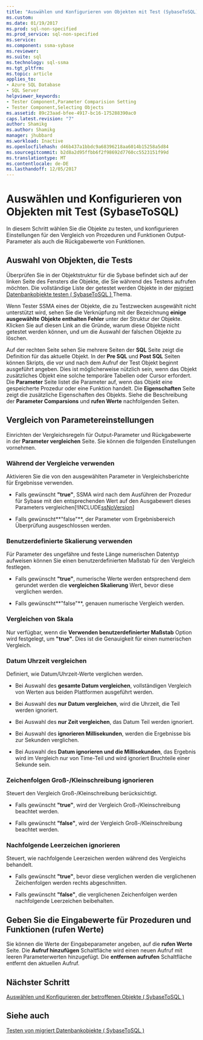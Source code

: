 ```yaml
---
title: "Auswählen und Konfigurieren von Objekten mit Test (SybaseToSQL) | Microsoft Docs"
ms.custom: 
ms.date: 01/19/2017
ms.prod: sql-non-specified
ms.prod_service: sql-non-specified
ms.service: 
ms.component: ssma-sybase
ms.reviewer: 
ms.suite: sql
ms.technology: sql-ssma
ms.tgt_pltfrm: 
ms.topic: article
applies_to:
- Azure SQL Database
- SQL Server
helpviewer_keywords:
- Tester Component,Parameter Comparision Setting
- Tester Component,Selecting Objects
ms.assetid: 89c23aad-bfee-4917-bc16-175288390ac0
caps.latest.revision: "7"
author: Shamikg
ms.author: Shamikg
manager: jhubbard
ms.workload: Inactive
ms.openlocfilehash: d46b437a1bbdc9a68396218aa6014b15258a5d84
ms.sourcegitcommit: b2d8a2d95ffbb6f2f98692d7760cc5523151f99d
ms.translationtype: MT
ms.contentlocale: de-DE
ms.lasthandoff: 12/05/2017
---
```

# <a name="selecting-and-configuring-objects-to-test-sybasetosql"></a>Auswählen und Konfigurieren von Objekten mit Test (SybaseToSQL)
In diesem Schritt wählen Sie die Objekte zu testen, und konfigurieren Einstellungen für den Vergleich von Prozeduren und Funktionen Output-Parameter als auch die Rückgabewerte von Funktionen.  
  
## <a name="selection-of-objects-to-test"></a>Auswahl von Objekten, die Tests  
Überprüfen Sie in der Objektstruktur für die Sybase befindet sich auf der linken Seite des Fensters die Objekte, die Sie während des Testens aufrufen möchten. Die vollständige Liste der getestet werden Objekte in der [migriert Datenbankobjekte testen &#40; SybaseToSQL &#41; ](../../ssma/sybase/testing-migrated-database-objects-sybasetosql.md) Thema.  
  
Wenn Tester SSMA eines der Objekte, die zu Testzwecken ausgewählt nicht unterstützt wird, sehen Sie die Verknüpfung mit der Bezeichnung **einige ausgewählte Objekte enthalten Fehler** unter der Struktur der Objekte. Klicken Sie auf diesen Link an die Gründe, warum diese Objekte nicht getestet werden können, und um die Auswahl der falschen Objekte zu löschen.  
  
Auf der rechten Seite sehen Sie mehrere Seiten der **SQL** Seite zeigt die Definition für das aktuelle Objekt. In der **Pre SQL** und **Post SQL** Seiten können Skripts, die vor und nach dem Aufruf der Test Objekt beginnt ausgeführt angeben. Dies ist möglicherweise nützlich sein, wenn das Objekt zusätzliches Objekt eine solche temporäre Tabellen oder Cursor erfordert. Die **Parameter** Seite listet die Parameter auf, wenn das Objekt eine gespeicherte Prozedur oder eine Funktion handelt. Die **Eigenschaften** Seite zeigt die zusätzliche Eigenschaften des Objekts. Siehe die Beschreibung der **Parameter Comparsions** und **rufen Werte** nachfolgenden Seiten.  
  
## <a name="parameter-comparison-settings"></a>Vergleich von Parametereinstellungen  
Einrichten der Vergleichsregeln für Output-Parameter und Rückgabewerte in der **Parameter vergleichen** Seite. Sie können die folgenden Einstellungen vornehmen.  
  
### <a name="use-during-comparisons"></a>Während der Vergleiche verwenden  
Aktivieren Sie die von den ausgewählten Parameter in Vergleichsberichte für Ergebnisse verwenden.  
  
-   Falls gewünscht **"true"**, SSMA wird nach dem Ausführen der Prozedur für Sybase mit den entsprechenden Wert auf den Ausgabewert dieses Parameters vergleichen[!INCLUDE[ssNoVersion](../../includes/ssnoversion_md.md)]  
  
-   Falls gewünscht**"false"**, der Parameter vom Ergebnisbereich Überprüfung ausgeschlossen werden.  
  
### <a name="use-custom-scale"></a>Benutzerdefinierte Skalierung verwenden  
Für Parameter des ungefähre und feste Länge numerischen Datentyp aufweisen können Sie einen benutzerdefinierten Maßstab für den Vergleich festlegen.  
  
-   Falls gewünscht **"true"**, numerische Werte werden entsprechend dem gerundet werden die **vergleichen Skalierung** Wert, bevor diese verglichen werden.  
  
-   Falls gewünscht**"false"**, genauen numerische Vergleich werden.  
  
### <a name="comparing-scale"></a>Vergleichen von Skala  
Nur verfügbar, wenn die **Verwenden benutzerdefinierter Maßstab** Option wird festgelegt, um **"true"**. Dies ist die Genauigkeit für einen numerischen Vergleich.  
  
### <a name="date-time-comparing"></a>Datum Uhrzeit vergleichen  
Definiert, wie Datum/Uhrzeit-Werte verglichen werden.  
  
-   Bei Auswahl des **gesamte Datum vergleichen**, vollständigen Vergleich von Werten aus beiden Plattformen ausgeführt werden.  
  
-   Bei Auswahl des **nur Datum vergleichen**, wird die Uhrzeit, die Teil werden ignoriert.  
  
-   Bei Auswahl des **nur Zeit vergleichen**, das Datum Teil werden ignoriert.  
  
-   Bei Auswahl des **ignorieren Millisekunden**, werden die Ergebnisse bis zur Sekunden verglichen.  
  
-   Bei Auswahl des **Datum ignorieren und die Millisekunden**, das Ergebnis wird im Vergleich nur von Time-Teil und wird ignoriert Bruchteile einer Sekunde sein.  
  
### <a name="ignore-strings-case"></a>Zeichenfolgen Groß-/Kleinschreibung ignorieren  
Steuert den Vergleich Groß-/Kleinschreibung berücksichtigt.  
  
-   Falls gewünscht **"true"**, wird der Vergleich Groß-/Kleinschreibung beachtet werden.  
  
-   Falls gewünscht **"false"**, wird der Vergleich Groß-/Kleinschreibung beachtet werden.  
  
### <a name="ignore-trailing-spaces"></a>Nachfolgende Leerzeichen ignorieren  
Steuert, wie nachfolgende Leerzeichen werden während des Vergleichs behandelt.  
  
-   Falls gewünscht **"true"**, bevor diese verglichen werden die verglichenen Zeichenfolgen werden rechts abgeschnitten.  
  
-   Falls gewünscht **"false"**, die verglichenen Zeichenfolgen werden nachfolgende Leerzeichen beibehalten.  
  
## <a name="specify-input-values-for-procedures-and-functions-call-values"></a>Geben Sie die Eingabewerte für Prozeduren und Funktionen (rufen Werte)  
Sie können die Werte der Eingabeparameter angeben, auf die **rufen Werte** Seite. Die **Aufruf hinzufügen** Schaltfläche wird einen neuen Aufruf mit leeren Parameterwerten hinzugefügt. Die **entfernen aufrufen** Schaltfläche entfernt den aktuellen Aufruf.  
  
## <a name="next-step"></a>Nächster Schritt  
[Auswählen und Konfigurieren der betroffenen Objekte &#40; SybaseToSQL &#41;](../../ssma/sybase/selecting-and-configuring-affected-objects-sybasetosql.md)  
  
## <a name="see-also"></a>Siehe auch  
[Testen von migriert Datenbankobjekte &#40; SybaseToSQL &#41;](../../ssma/sybase/testing-migrated-database-objects-sybasetosql.md)  
  
